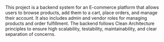 This project is a backend system for an E-commerce platform that allows users to browse products, add them to a cart, place orders, and manage their account. It also includes admin and vendor roles for managing products and order fulfillment. The backend follows Clean Architecture principles to ensure high scalability, testability, maintainability, and clear separation of concerns.
